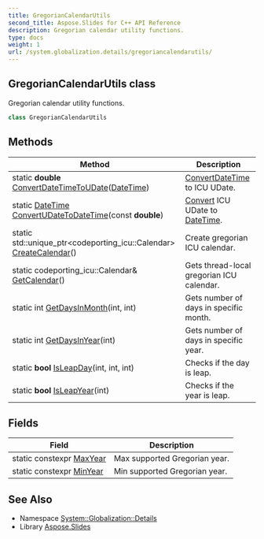 ```yaml
---
title: GregorianCalendarUtils
second_title: Aspose.Slides for C++ API Reference
description: Gregorian calendar utility functions.
type: docs
weight: 1
url: /system.globalization.details/gregoriancalendarutils/
---
```

## GregorianCalendarUtils class


Gregorian calendar utility functions.

```cpp
class GregorianCalendarUtils
```

## Methods

| Method | Description |
| --- | --- |
| static **double** [ConvertDateTimeToUDate](./convertdatetimetoudate/)([DateTime](../../system/datetime/)) | [Convert](../../system/convert/)[DateTime](../../system/datetime/) to ICU UDate. |
| static [DateTime](../../system/datetime/) [ConvertUDateToDateTime](./convertudatetodatetime/)(const **double**) | [Convert](../../system/convert/) ICU UDate to [DateTime](../../system/datetime/). |
| static std::unique_ptr\<codeporting_icu::Calendar\> [CreateCalendar](./createcalendar/)() | Create gregorian ICU calendar. |
| static codeporting_icu::Calendar\& [GetCalendar](./getcalendar/)() | Gets thread-local gregorian ICU calendar. |
| static int [GetDaysInMonth](./getdaysinmonth/)(int, int) | Gets number of days in specific month. |
| static int [GetDaysInYear](./getdaysinyear/)(int) | Gets number of days in specific year. |
| static **bool** [IsLeapDay](./isleapday/)(int, int, int) | Checks if the day is leap. |
| static **bool** [IsLeapYear](./isleapyear/)(int) | Checks if the year is leap. |
## Fields

| Field | Description |
| --- | --- |
| static constexpr [MaxYear](./maxyear/) | Max supported Gregorian year. |
| static constexpr [MinYear](./minyear/) | Min supported Gregorian year. |
## See Also

* Namespace [System::Globalization::Details](../)
* Library [Aspose.Slides](../../)